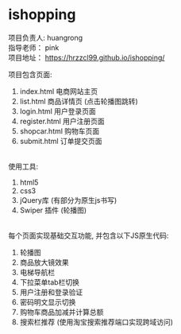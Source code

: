 # ishopping


项目负责人: huangrong<br>
指导老师：  pink<br>
项目地址：  https://hrzzcl99.github.io/ishopping/
 

项目包含页面:<br>
1. index.html  电商网站主页<br>
2. list.html   商品详情页 (点击轮播图跳转)<br>
3. login.html   用户登录页面<br>
4. register.html  用户注册页面<br>
5. shopcar.html 购物车页面<br>
6. submit.html  订单提交页面<br><br>

使用工具:<br>
1. html5<br>
2. css3<br>
3. jQuery库 (有部分为原生js书写)<br>
4. Swiper 插件 (轮播图)<br><br>


每个页面实现基础交互功能, 并包含以下JS原生代码:<br>
1. 轮播图
2. 商品放大镜效果
3. 电梯导航栏
4. 下拉菜单tab栏切换
5. 用户注册和登录验证
6. 密码明文显示切换
7. 购物车商品加减并计算总额
8. 搜索栏推荐 (使用淘宝搜索推荐端口实现跨域访问)

